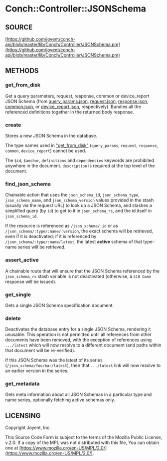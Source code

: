 # Conch::Controller::JSONSchema

## SOURCE

[https://github.com/joyent/conch-api/blob/master/lib/Conch/Controller/JSONSchema.pm](https://github.com/joyent/conch-api/blob/master/lib/Conch/Controller/JSONSchema.pm)

## METHODS

### get\_from\_disk

Get a query parameters, request, response, common or device\_report JSON Schema (from
[query_params.json](../json-schema/query_params.json), [request.json](../json-schema/request.json), [response.json](../json-schema/response.json), [common.json](../json-schema/common.json), or [device_report.json](../json-schema/device_report.json),
respectively). Bundles all the referenced definitions together in the returned body response.

### create

Stores a new JSON Schema in the database.

The type names used in ["get\_from\_disk"](#get_from_disk) (`query_params`, `request`, `response`, `common`,
`device_report`) cannot be used.

The `$id`, `$anchor`, `definitions` and `dependencies` keywords are prohibited anywhere in the
document. `description` is required at the top level of the document.

### find\_json\_schema

Chainable action that uses the `json_schema_id`, `json_schema_type`, `json_schema_name`, and
`json_schema_version` values provided in the stash (usually via the request URL) to look up a
JSON Schema, and stashes a simplified query (by `id`) to get to it in `json_schema_rs`, and
the id itself in `json_schema_id`.

If the resource is referenced as `/json_schema/:id` or as `/json_schema/:type/:name/:version`, the
exact schema will be retrieved, even if it is deactivated; if it is referenced by
`/json_schema/:type/:name/latest`, the latest **active** schema of that type-name series will be
retrieved.

### assert\_active

A chainable route that will ensure that the JSON Schema referenced by the `json_schema_rs` stash
variable is not deactivated (otherwise, a `410 Gone` response will be issued).

### get\_single

Gets a single JSON Schema specification document.

### delete

Deactivates the database entry for a single JSON Schema, rendering it unusable. This operation
is not permitted until all references from other documents have been removed, with the
exception of references using `.../latest` which will now resolve to a different document (and
paths within that document will be re-verified).

If this JSON Schema was the latest of its series (`/json_schema/foo/bar/latest`), then that
`.../latest` link will now resolve to an earlier version in the series.

### get\_metadata

Gets meta information about all JSON Schemas in a particular type and name series,
optionally fetching active schemas only.

## LICENSING

Copyright Joyent, Inc.

This Source Code Form is subject to the terms of the Mozilla Public License,
v.2.0. If a copy of the MPL was not distributed with this file, You can obtain
one at [https://www.mozilla.org/en-US/MPL/2.0/](https://www.mozilla.org/en-US/MPL/2.0/).
